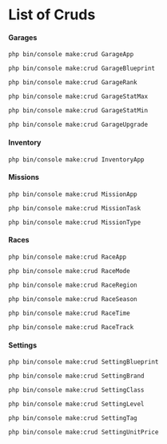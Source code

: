 # List of Cruds

#### Garages
``` shell
php bin/console make:crud GarageApp
```
``` shell
php bin/console make:crud GarageBlueprint
```
``` shell
php bin/console make:crud GarageRank
```
``` shell
php bin/console make:crud GarageStatMax
```
``` shell
php bin/console make:crud GarageStatMin
```
``` shell
php bin/console make:crud GarageUpgrade
```

#### Inventory
``` shell
php bin/console make:crud InventoryApp
```

#### Missions
``` shell
php bin/console make:crud MissionApp
```
``` shell
php bin/console make:crud MissionTask
```
``` shell
php bin/console make:crud MissionType
```

#### Races
``` shell
php bin/console make:crud RaceApp
```
``` shell
php bin/console make:crud RaceMode
```
``` shell
php bin/console make:crud RaceRegion
```
``` shell
php bin/console make:crud RaceSeason
```
``` shell
php bin/console make:crud RaceTime
```
``` shell
php bin/console make:crud RaceTrack
```

#### Settings
``` shell
php bin/console make:crud SettingBlueprint
```
``` shell
php bin/console make:crud SettingBrand
```
``` shell
php bin/console make:crud SettingClass
```
``` shell
php bin/console make:crud SettingLevel
```
``` shell
php bin/console make:crud SettingTag
```
``` shell
php bin/console make:crud SettingUnitPrice
```
